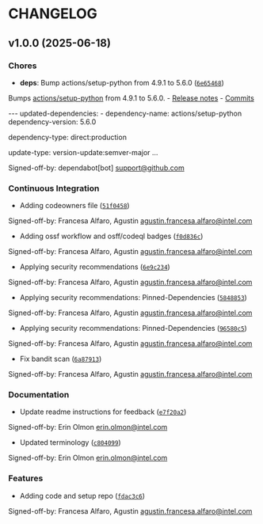 # CHANGELOG


## v1.0.0 (2025-06-18)

### Chores

- **deps**: Bump actions/setup-python from 4.9.1 to 5.6.0
  ([`6e65468`](https://github.com/intel/intel-gradio-theme/commit/6e654688e99054c433ab2b5733d130a26eb19f69))

Bumps [actions/setup-python](https://github.com/actions/setup-python) from 4.9.1 to 5.6.0. -
  [Release notes](https://github.com/actions/setup-python/releases) -
  [Commits](https://github.com/actions/setup-python/compare/v4.9.1...a26af69be951a213d495a4c3e4e4022e16d87065)

--- updated-dependencies: - dependency-name: actions/setup-python dependency-version: 5.6.0

dependency-type: direct:production

update-type: version-update:semver-major ...

Signed-off-by: dependabot[bot] <support@github.com>

### Continuous Integration

- Adding codeowners file
  ([`51f0458`](https://github.com/intel/intel-gradio-theme/commit/51f0458540d9cfa3be68656c674a4c4e9e208a36))

Signed-off-by: Francesa Alfaro, Agustin <agustin.francesa.alfaro@intel.com>

- Adding ossf workflow and osff/codeql badges
  ([`f0d836c`](https://github.com/intel/intel-gradio-theme/commit/f0d836ce505616d88f42ba5db37017327f6c1651))

Signed-off-by: Francesa Alfaro, Agustin <agustin.francesa.alfaro@intel.com>

- Applying security recommendations
  ([`6e9c234`](https://github.com/intel/intel-gradio-theme/commit/6e9c234bafa68af008f96be434178e307de50ea5))

Signed-off-by: Francesa Alfaro, Agustin <agustin.francesa.alfaro@intel.com>

- Applying security recommendations: Pinned-Dependencies
  ([`5848853`](https://github.com/intel/intel-gradio-theme/commit/5848853c26d6f11262fcab0c8b2e57cd03cdf1be))

Signed-off-by: Francesa Alfaro, Agustin <agustin.francesa.alfaro@intel.com>

- Applying security recommendations: Pinned-Dependencies
  ([`96580c5`](https://github.com/intel/intel-gradio-theme/commit/96580c5d37658fb0743eca1ea54cfa06aaf8fa81))

Signed-off-by: Francesa Alfaro, Agustin <agustin.francesa.alfaro@intel.com>

- Fix bandit scan
  ([`6a87913`](https://github.com/intel/intel-gradio-theme/commit/6a8791351dc94a185679ed832eccd374811c4d76))

Signed-off-by: Francesa Alfaro, Agustin <agustin.francesa.alfaro@intel.com>

### Documentation

- Update readme instructions for feedback
  ([`e7f20a2`](https://github.com/intel/intel-gradio-theme/commit/e7f20a2149533e3f7d92ee9b6cb7c7e98a852349))

Signed-off-by: Erin Olmon erin.olmon@intel.com

- Updated terminology
  ([`c804099`](https://github.com/intel/intel-gradio-theme/commit/c8040996a3b31a5f524f4823ad5e413816333fcf))

Signed-off-by: Erin Olmon erin.olmon@intel.com

### Features

- Adding code and setup repo
  ([`fdac3c6`](https://github.com/intel/intel-gradio-theme/commit/fdac3c6591d31268b0fa4c304b83e13542ec3542))

Signed-off-by: Francesa Alfaro, Agustin <agustin.francesa.alfaro@intel.com>
